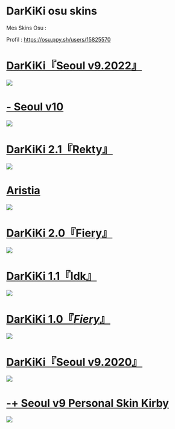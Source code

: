# DarKiKi osu skins
Mes Skins Osu : 

Profil : https://osu.ppy.sh/users/15825570

# [DarKiKi『Seoul v9.2022』](https://drive.google.com/file/d/1omcobjqF1pClSpae0tjx6_f8XS3ahVjf/view?usp=sharing)
![](https://i.imgur.com/Og2Bw61.jpeg)

# [- Seoul v10](https://drive.google.com/file/d/1omcobjqF1pClSpae0tjx6_f8XS3ahVjf/view?usp=sharing)
![](https://i.imgur.com/pof58iI.jpeg)

# [DarKiKi 2.1『Rekty』](https://drive.google.com/file/d/107j5moB24r4ozVfY5TpDvazt-_wLx6jo/view?usp=sharing)
![](https://i.imgur.com/t3Yuw12.jpeg)

# [Aristia](https://drive.google.com/file/d/1cLLtn9sIGsIw7scEInY2zJ3TQs_hKFKg/view?usp=sharing)
![](https://i.imgur.com/IOFWWiB.jpeg)

# [DarKiKi 2.0『Fiery』](https://drive.google.com/file/d/11l3xegY12xAIDk_TJiZYMmChwVBC6jQb/view?usp=sharing)
![](https://i.imgur.com/h624bbA.jpeg)

# [DarKiKi 1.1『Idk』](https://drive.google.com/file/d/1N1lBoiFUWe_N3C49IVqWvcxWdCF7TWkE/view?usp=sharing)
![](https://i.imgur.com/cxm5Fb4.jpeg)

# [DarKiKi 1.0『_Fiery_』](https://drive.google.com/file/d/1qV9E9LFz0m6AcXOrZzXjOpdmOPsUM2el/view?usp=sharing)
![](https://i.imgur.com/0DHraua.jpeg)

# [DarKiKi『Seoul v9.2020』](https://drive.google.com/file/d/11Etj3ux5JrbjX-Lrw6XZLQxxjof7Uhbq/view?usp=sharing)
![](https://i.imgur.com/uRW43Ue.jpeg)

# [-+ Seoul v9 Personal Skin Kirby](https://drive.google.com/file/d/1jzIovLRRQ90Dl4o6OqcUZE-xquNxLpkp/view?usp=sharing)
![](https://i.imgur.com/djCMyjv.jpeg)
